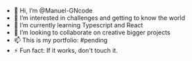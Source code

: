- 👋 Hi, I’m @Manuel-GNcode
- 👀 I’m interested in challenges and getting to know the world
- 🌱 I’m currently learning Typescript and React
- 💞️ I’m looking to collaborate on creative bigger projects
- 📫 This is my portfolio: #pending
- ⚡ Fun fact: If it works, don't touch it.

<!---
Manuel-GNcode/Manuel-GNcode is a ✨ special ✨ repository because its `README.md` (this file) appears on your GitHub profile.
You can click the Preview link to take a look at your changes.
--->
